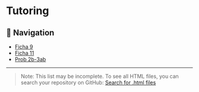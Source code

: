 # Tutoring

## 📁 Navigation

- [Ficha 9](Francisco/Ficha%209.html)
- [Ficha 11](Francisco/Ficha%2011.html)
- [Prob 2b-3ab](Francisco/Prob%202b-3ab.html)

---

> Note: This list may be incomplete. To see all HTML files, you can search your repository on GitHub: [Search for .html files](https://github.com/jarpepegit/Tutoring/search?q=extension%3Ahtml)
